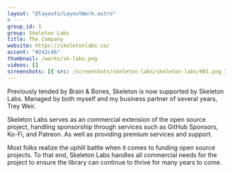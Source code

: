 ```yaml
---
layout: "@layouts/LayoutWork.astro"
# ---
group_id: 1
group: Skeleton Labs
title: The Company
website: https://skeletonlabs.co/
accent: "#242c46"
thumbnail: /works/sk-labs.png
videos: []
screenshots: [{ src: /screenshots/skeleton-labs/skeleton-labs/001.png }]
---
```


Previously tended by Brain & Bones, Skeleton is now supported by Skeleton Labs. Managed by both myself and my business partner of several years, Trey Weir.

Skeleton Labs serves as an commercial extension of the open source project, handling sponsorship through services such as GitHub Sponsors, Ko-Fi, and Patreon. As well as providing premium services and support.

Most folks realize the uphill battle when it comes to funding open source projects. To that end, Skeleton Labs handles all commercial needs for the project to ensure the library can continue to thrive for many years to come.
